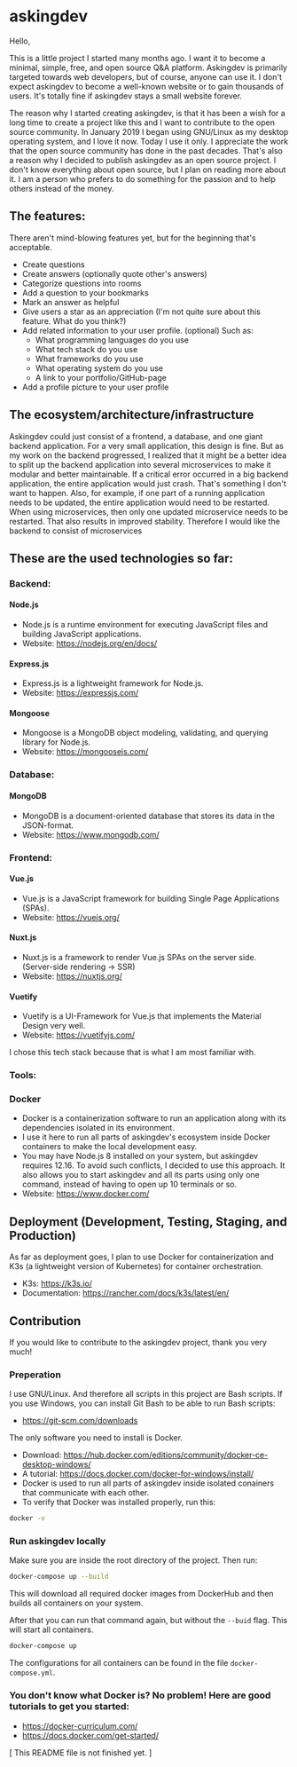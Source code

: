 # askingdev

Hello,

This is a little project I started many months ago.
I want it to become a minimal, simple, free, and open source Q&A platform.
Askingdev is primarily targeted towards web developers, but of course, anyone can use it.
I don't expect askingdev to become a well-known website or to gain thousands of users.
It's totally fine if askingdev stays a small website forever.

The reason why I started creating askingdev, is that it has been a wish for a long time to create a project like this and I want to contribute to the open source community. In January 2019 I began using GNU/Linux as my desktop operating system, and I love it now. Today I use it only. I appreciate the work that the open source community has done in the past decades. That's also a reason why I decided to publish askingdev as an open source project. I don't know everything about open source, but I plan on reading more about it. 
I am a person who prefers to do something for the passion and to help others instead of the money.

## The features:
There aren't mind-blowing features yet, but for the beginning that's acceptable.

- Create questions
- Create answers (optionally quote other's answers)
- Categorize questions into rooms
- Add a question to your bookmarks
- Mark an answer as helpful
- Give users a star as an appreciation (I'm not quite sure about this feature. What do you think?)
- Add related information to your user profile. (optional) Such as:
  - What programming languages do you use
  - What tech stack do you use
  - What frameworks do you use
  - What operating system do you use
  - A link to your portfolio/GitHub-page
- Add a profile picture to your user profile

## The ecosystem/architecture/infrastructure
Askingdev could just consist of a frontend, a database, and one giant backend application.
For a very small application, this design is fine.
But as my work on the backend progressed, I realized that it might be a better idea to split up the backend application into several microservices to make it modular and better maintainable.
If a critical error occurred in a big backend application, the entire application would just crash.
That's something I don't want to happen. Also, for example, if one part of a running application needs to be updated, the entire application would need to be restarted. When using microservices, then only one updated microservice needs to be restarted. That also results in improved stability. Therefore I would like the backend to consist of microservices

## These are the used technologies so far:
### Backend:

#### Node.js
- Node.js is a runtime environment for executing JavaScript files and building JavaScript applications.
- Website: https://nodejs.org/en/docs/

#### Express.js
- Express.js is a lightweight framework for Node.js.
- Website: https://expressjs.com/

#### Mongoose
- Mongoose is a MongoDB object modeling, validating, and querying library for Node.js.
- Website: https://mongoosejs.com/

### Database:

#### MongoDB
- MongoDB is a document-oriented database that stores its data in the JSON-format.
- Website: https://www.mongodb.com/

### Frontend:

#### Vue.js
- Vue.js is a JavaScript framework for building Single Page Applications (SPAs).
- Website: https://vuejs.org/

#### Nuxt.js
- Nuxt.js is a framework to render Vue.js SPAs on the server side. (Server-side rendering -> SSR)
- Website: https://nuxtjs.org/

#### Vuetify
- Vuetify is a UI-Framework for Vue.js that implements the Material Design very well.
- Website: https://vuetifyjs.com/

I chose this tech stack because that is what I am most familiar with.

### Tools:

### Docker
- Docker is a containerization software to run an application along with its dependencies isolated in its environment.
- I use it here to run all parts of askingdev's ecosystem inside Docker containers to make the local development easy.
- You may have Node.js 8 installed on your system, but askingdev requires 12.16. To avoid such conflicts, I decided to use this approach. It also allows you to start askingdev and all its parts using only one command, instead of having to open up 10 terminals or so.
- Website: https://www.docker.com/

## Deployment (Development, Testing, Staging, and Production)
As far as deployment goes, I plan to use Docker for containerization and K3s (a lightweight version of Kubernetes) for container orchestration.
- K3s: https://k3s.io/
- Documentation: https://rancher.com/docs/k3s/latest/en/

## Contribution
If you would like to contribute to the askingdev project, thank you very much!

### Preperation
I use GNU/Linux. And therefore all scripts in this project are Bash scripts.
If you use Windows, you can install Git Bash to be able to run Bash scripts:
- https://git-scm.com/downloads

The only software you need to install is Docker.
- Download: https://hub.docker.com/editions/community/docker-ce-desktop-windows/
- A tutorial: https://docs.docker.com/docker-for-windows/install/
- Docker is used to run all parts of askingdev inside isolated conainers that communicate with each other.
- To verify that Docker was installed properly, run this:
```bash
docker -v
```

### Run askingdev locally
Make sure you are inside the root directory of the project. Then run:
```bash 
docker-compose up --build
```
This will download all required docker images from DockerHub and then builds all containers on your system.

After that you can run that command again, but without the `--buid` flag. This will start all containers.
```bash 
docker-compose up
```
The configurations for all containers can be found in the file `docker-compose.yml`.

### You don't know what Docker is? No problem! Here are good tutorials to get you started:
- https://docker-curriculum.com/
- https://docs.docker.com/get-started/

[ This README file is not finished yet. ]

